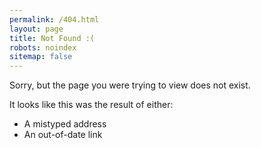```yaml
---
permalink: /404.html
layout: page
title: Not Found :(
robots: noindex
sitemap: false
---
```


Sorry, but the page you were trying to view does not exist.

It looks like this was the result of either:

* A mistyped address
* An out-of-date link